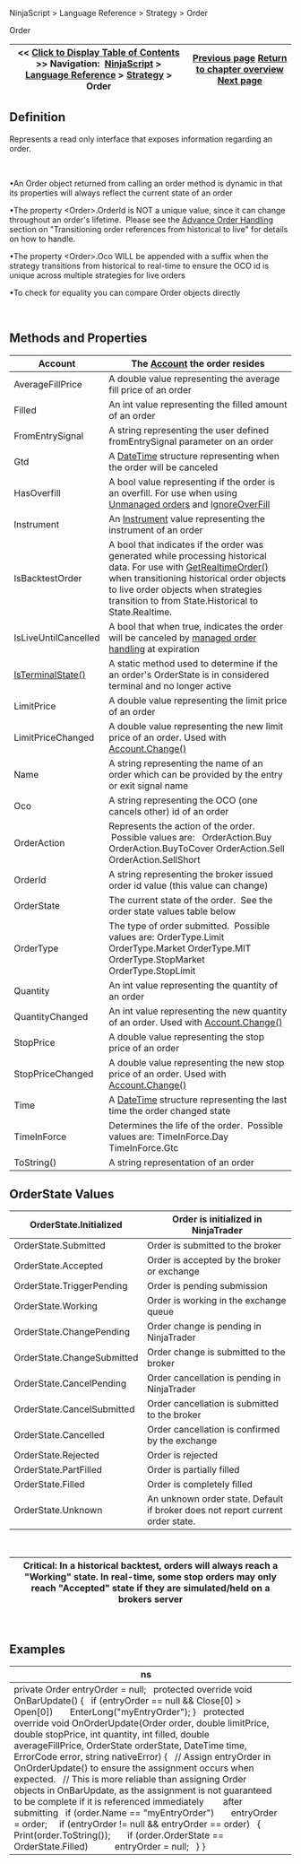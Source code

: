 ﻿


NinjaScript \> Language Reference \> Strategy \> Order






















Order







| \<\< [Click to Display Table of Contents](order.md) \>\> **Navigation:**     [NinjaScript](ninjascript.md) \> [Language Reference](language_reference_wip.md) \> [Strategy](strategy.md) \> Order | [Previous page](optimizationperiod.md) [Return to chapter overview](strategy.md) [Next page](isterminalstate.md) |
| --- | --- |











## Definition


Represents a read only interface that exposes information regarding an order.


 


•An Order object returned from calling an order method is dynamic in that its properties will always reflect the current state of an order 

•The property \<Order\>.OrderId is NOT a unique value, since it can change throughout an order's lifetime.  Please see the [Advance Order Handling](advanced_order_handling.md) section on "Transitioning order references from historical to live" for details on how to handle.

•The property \<Order\>.Oco WILL be appended with a suffix when the strategy transitions from historical to real\-time to ensure the OCO id is unique across multiple strategies for live orders

•To check for equality you can compare Order objects directly

 


## Methods and Properties




| Account | The [Account](account_class.md) the order resides |
| --- | --- |
| AverageFillPrice | A double value representing the average fill price of an order |
| Filled | An int value representing the filled amount of an order |
| FromEntrySignal | A string representing the user defined fromEntrySignal parameter on an order |
| Gtd | A [DateTime](http://msdn2.microsoft.com/en-us/library/system.datetime.aspx) structure representing when the order will be canceled |
| HasOverfill | A bool value representing if the order is an overfill. For use when using [Unmanaged orders](unmanaged_approach.md) and [IgnoreOverFill](ignoreoverfill.md) |
| Instrument | An [Instrument](instrument.md) value representing the instrument of an order |
| IsBacktestOrder | A bool that indicates if the order was generated while processing historical data. For use with [GetRealtimeOrder()](getrealtimeorder.md) when transitioning historical order objects to live order objects when strategies transition to from State.Historical to State.Realtime. |
| IsLiveUntilCancelled | A bool that when true, indicates the order will be canceled by [managed order handling](managed_approach.md) at expiration |
| [IsTerminalState()](isterminalstate.md) | A static method used to determine if the an order's OrderState is in considered terminal and no longer active |
| LimitPrice | A double value representing the limit price of an order |
| LimitPriceChanged | A double value representing the new limit price of an order. Used with [Account.Change()](change.md) |
| Name | A string representing the name of an order which can be provided by the entry or exit signal name |
| Oco | A string representing the OCO (one cancels other) id of an order |
| OrderAction | Represents the action of the order.  Possible values are:   OrderAction.Buy OrderAction.BuyToCover OrderAction.Sell OrderAction.SellShort |
| OrderId | A string representing the broker issued order id value (this value can change) |
| OrderState | The current state of the order.  See the order state values table below |
| OrderType | The type of order submitted.  Possible values are: OrderType.Limit OrderType.Market OrderType.MIT OrderType.StopMarket OrderType.StopLimit |
| Quantity | An int value representing the quantity of an order |
| QuantityChanged | An int value representing the new quantity of an order. Used with [Account.Change()](change.md) |
| StopPrice | A double value representing the stop price of an order |
| StopPriceChanged | A double value representing the new stop price of an order. Used with [Account.Change()](change.md) |
| Time | A [DateTime](http://msdn2.microsoft.com/en-us/library/system.datetime.aspx) structure representing the last time the order changed state |
| TimeInForce | Determines the life of the order.  Possible values are: TimeInForce.Day TimeInForce.Gtc |
| ToString() | A string representation of an order |



## 


## 


## OrderState Values




| OrderState.Initialized | Order is initialized in NinjaTrader |
| --- | --- |
| OrderState.Submitted | Order is submitted to the broker |
| OrderState.Accepted | Order is accepted by the broker or exchange |
| OrderState.TriggerPending | Order is pending submission |
| OrderState.Working | Order is working in the exchange queue |
| OrderState.ChangePending | Order change is pending in NinjaTrader |
| OrderState.ChangeSubmitted | Order change is submitted to the broker |
| OrderState.CancelPending | Order cancellation is pending in NinjaTrader |
| OrderState.CancelSubmitted | Order cancellation is submitted to the broker |
| OrderState.Cancelled | Order cancellation is confirmed by the exchange |
| OrderState.Rejected | Order is rejected |
| OrderState.PartFilled | Order is partially filled |
| OrderState.Filled | Order is completely filled |
| OrderState.Unknown | An unknown order state. Default if broker does not report current order state. |



 




| Critical: In a historical backtest, orders will always reach a "Working" state. In real\-time, some stop orders may only reach "Accepted" state if they are simulated/held on a brokers server |
| --- |



 


## Examples




| ns |  |
| --- | --- |
| private Order entryOrder \= null;   protected override void OnBarUpdate() {    if (entryOrder \=\= null \&\& Close\[0] \> Open\[0])        EnterLong("myEntryOrder"); }   protected override void OnOrderUpdate(Order order, double limitPrice, double stopPrice, int quantity, int filled, double averageFillPrice, OrderState orderState, DateTime time, ErrorCode error, string nativeError) {    // Assign entryOrder in OnOrderUpdate() to ensure the assignment occurs when expected.    // This is more reliable than assigning Order objects in OnBarUpdate, as the assignment is not guaranteed to be complete if it is referenced immediately        after submitting    if (order.Name \=\= "myEntryOrder")        entryOrder \= order;      if (entryOrder !\= null \&\& entryOrder \=\= order)    {        Print(order.ToString());        if (order.OrderState \=\= OrderState.Filled)            entryOrder \= null;    } } | |









